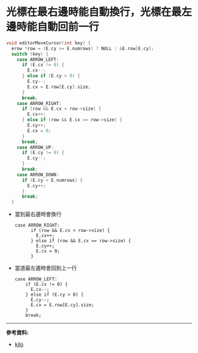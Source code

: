 # 光標在最右邊時能自動換行，光標在最左邊時能自動回前一行


```c
void editorMoveCursor(int key) {
  erow *row = (E.cy >= E.numrows) ? NULL : &E.row[E.cy];
  switch (key) {
    case ARROW_LEFT:
      if (E.cx != 0) {
        E.cx--;
      } else if (E.cy > 0) {
        E.cy--;
        E.cx = E.row[E.cy].size;
      }
      break;
    case ARROW_RIGHT:
      if (row && E.cx < row->size) {
        E.cx++;
      } else if (row && E.cx == row->size) {
        E.cy++;
        E.cx = 0;
      }
      break;
    case ARROW_UP:
      if (E.cy != 0) {
        E.cy--;
      }
      break;
    case ARROW_DOWN:
      if (E.cy < E.numrows) {
        E.cy++;
      }
      break;
  }
```

* 當到最右邊時會換行
  ```
  case ARROW_RIGHT:
        if (row && E.cx < row->size) {
          E.cx++;
        } else if (row && E.cx == row->size) {
          E.cy++;
          E.cx = 0;
        }
  ```

* 當道最左邊時會回到上一行
  ```
  case ARROW_LEFT:
      if (E.cx != 0) {
        E.cx--;
      } else if (E.cy > 0) {
        E.cy--;
        E.cx = E.row[E.cy].size;
      }
      break;
  ```
---
**參考資料:**



* [kilo](https://viewsourcecode.org/snaptoken/kilo/04.aTextViewer.html)

